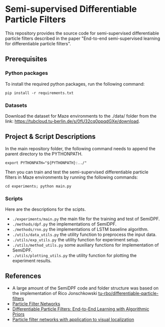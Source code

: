 # Semi-supervised Differentiable Particle Filters

This repository provides the source code for semi-supervised differentiable particle filters described in the paper "End-to-end semi-supervised learning for differentiable particle filters".

## Prerequisites

### Python packages

To install the required python packages, run the following command:

```
pip install -r requirements.txt
```

### Datasets
Download the dataset for Maze environments to the ./data/ folder from the link: https://tubcloud.tu-berlin.de/s/0fU32cq0ppqdGXe/download.

## Project & Script Descriptions

In the main repository folder, the following command needs to append the parent directory to the PYTHONPATH.

```
export PYTHONPATH="${PYTHONPATH}:../"
```

Then you can train and test the semi-supervised differentiable particle filters in Maze environments by running the following commands:

```
cd experiments; python main.py
```

### Scripts

Here are the descriptions for the scipts. 
- ```./experiments/main.py``` the main file for the training and test of SemiDPF.
- ```./methods/dpf.py``` the implementations of SemiDPF.
- ```./methods/rnn.py``` the implementations of LSTM baseline algorithm.
- ```./utils/data_utils.py``` the utility function to preprocess the input data.
- ```./utils/exp_utils.py``` the utility function for experiment setup.
- ```./utils/method_utils.py``` some auxiliary functions for implementation of SemiDPF.
- ```./utils/plotting_utils.py``` the utility function for plotting the experiment results.


## References
* A large amount of the SemiDPF code and folder structure was based on the implementation of Rico Jonschkowski [tu-rbo/differentiable-particle-filters](https://github.com/tu-rbo/differentiable-particle-filters)
* [Particle Filter Networks](https://github.com/AdaCompNUS/pfnet)
* [Differentiable Particle Filters: End-to-End Learning with Algorithmic Priors](https://arxiv.org/abs/1805.11122)
* [Particle filter networks with application to visual localization](https://arxiv.org/abs/1805.08975)
